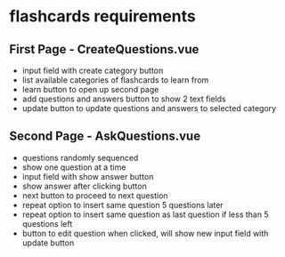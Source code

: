 # flashcards requirements
## First Page - CreateQuestions.vue
- input field with create category button
- list available categories of flashcards to learn from
- learn button to open up second page
- add questions and answers button to show 2 text fields
- update button to update questions and answers to selected category
## Second Page - AskQuestions.vue
- questions randomly sequenced
- show one question at a time
- input field with show answer button
- show answer after clicking button
- next button to proceed to next question
- repeat option to insert same question 5 questions later
- repeat option to insert same question as last question if less than 5 questions left
- button to edit question when clicked, will show new input field with update button